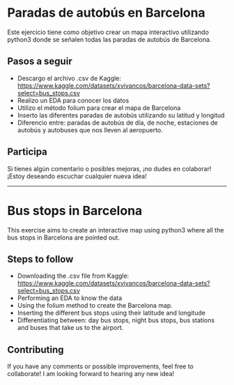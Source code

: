 # Paradas de autobús en Barcelona

Este ejercicio tiene como objetivo crear un mapa interactivo utilizando python3 donde se señalen todas las paradas de autobús de Barcelona.

## Pasos a seguir

 - Descargo el archivo .csv de Kaggle: https://www.kaggle.com/datasets/xvivancos/barcelona-data-sets?select=bus_stops.csv
 - Realizo un EDA para conocer los datos
 - Utilizo el método folium para crear el mapa de Barcelona
 - Inserto las diferentes paradas de autobús utilizando su latitud y longitud
 - Diferencio entre: paradas de autobús de día, de noche, estaciones de autobús y autobuses que nos lleven al aeropuerto.

## Participa

Si tienes algún comentario o posibles mejoras, ¡no dudes en colaborar! ¡Estoy deseando escuchar cualquier nueva idea!

--------------------------------------------------------------------------------------------------------------------------------------------------------

# Bus stops in Barcelona

This exercise aims to create an interactive map using python3 where all the bus stops in Barcelona are pointed out.

## Steps to follow

 - Downloading the .csv file from Kaggle: https://www.kaggle.com/datasets/xvivancos/barcelona-data-sets?select=bus_stops.csv
 - Performing an EDA to know the data
 - Using the folium method to create the Barcelona map.
 - Inserting the different bus stops using their latitude and longitude
 - Differentiating between: day bus stops, night bus stops, bus stations and buses that take us to the airport.

## Contributing

If you have any comments or possible improvements, feel free to collaborate! I am looking forward to hearing any new idea!
